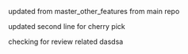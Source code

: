 updated from master_other_features from main repo


updated second line for cherry pick

checking for review related  dasdsa
